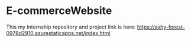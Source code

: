 # E-commerceWebsite
This my internship repository and project link is here:  https://ashy-forest-0978d2910.azurestaticapps.net/index.html
